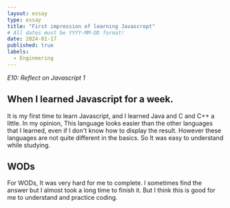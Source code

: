 ```yaml
---
layout: essay
type: essay
title: "First impression of learning Javascropt"
# All dates must be YYYY-MM-DD format!
date: 2024-01-17
published: true
labels:
  - Engineering
---
```

*E10: Reflect on Javascript 1*

## When I learned Javascript for a week.

It is my first time to learn Javascript, and I learned Java and C and C++ a little.
In my opinion, This language looks easier than the other languages that I learned,
even if I don't know how to display the result. However these languages are not quite different in the basics. So It was easy to understand while studying.


## WODs

For WODs, It was very hard for me to complete. I sometimes find the answer but I almost took a long time to finish it. But I think this is good for me to understand and practice coding.
